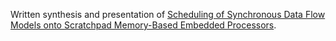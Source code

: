 Written synthesis and presentation of [Scheduling of Synchronous Data Flow
Models onto Scratchpad Memory-Based Embedded Processors](SDF-1.pdf).
